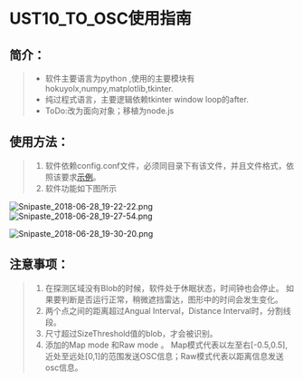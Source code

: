 # UST10_TO_OSC使用指南

## 简介：

 > * 软件主要语言为python ,使用的主要模块有 hokuyolx,numpy,matplotlib,tkinter.
 > * 纯过程式语言，主要逻辑依赖tkinter window loop的after.
 > * ToDo:改为面向对象；移植为node.js

## 使用方法：

 > 1. 软件依赖config.conf文件，必须同目录下有该文件，并且文件格式，依照该要求[示例](https://gist.github.com/JoeFirmament/30fc971251f6ee42eeffca3723913f69)。
 > 2. 软件功能如下图所示
 
![Snipaste_2018-06-28_19-22-22.png](https://upload-images.jianshu.io/upload_images/1411122-086d630029199a3d.png?imageMogr2/auto-orient/strip%7CimageView2/2/w/1240)
![Snipaste_2018-06-28_19-27-54.png](https://upload-images.jianshu.io/upload_images/1411122-90e35fbe89ddb24f.png?imageMogr2/auto-orient/strip%7CimageView2/2/w/1240)

![Snipaste_2018-06-28_19-30-20.png](https://upload-images.jianshu.io/upload_images/1411122-6ae4c92415c3c059.png?imageMogr2/auto-orient/strip%7CimageView2/2/w/1240)


## 注意事项：

 > 1. 在探测区域没有Blob的时候，软件处于休眠状态，时间钟也会停止。 如果要判断是否运行正常，稍微遮挡雷达，图形中的时间会发生变化。
 > 2. 两个点之间的距离超过Angual Interval，Distance Interval时，分割线段。
 > 3. 尺寸超过SizeThreshold值的blob，才会被识别。
 > 4. 添加的Map mode 和Raw mode 。 Map模式代表以左至右[-0.5,0.5],近处至远处[0,1]的范围发送OSC信息；Raw模式代表以距离信息发送osc信息。